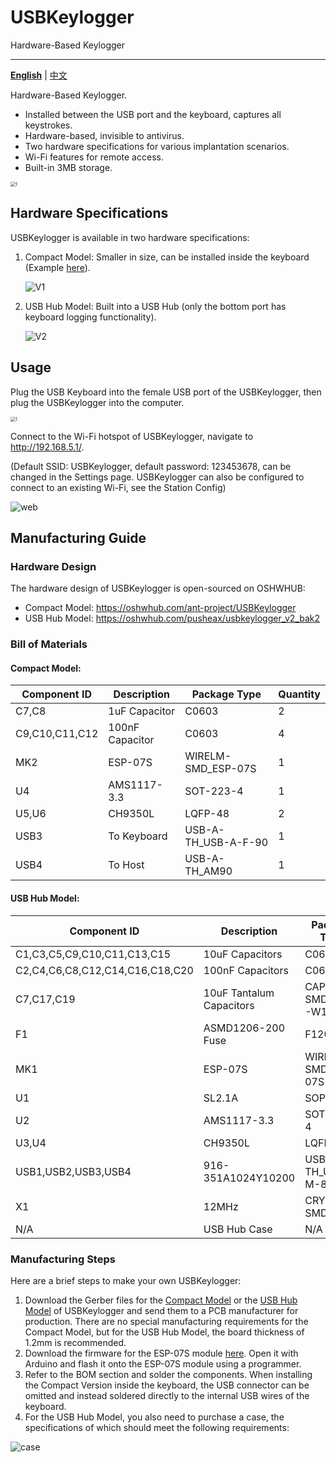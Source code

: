 # USBKeylogger

Hardware-Based Keylogger

------

[**English**](https://github.com/Push3AX/USBKeylogger/blob/main/readme.md) | [中文](https://github.com/Push3AX/USBKeylogger/blob/main/readme_cn.md)

Hardware-Based Keylogger.

- Installed between the USB port and the keyboard, captures all keystrokes.
- Hardware-based, invisible to antivirus.
- Two hardware specifications for various implantation scenarios.
- Wi-Fi features for remote access.
- Built-in 3MB storage.

<img src="https://raw.githubusercontent.com/Push3AX/USBKeylogger/main/images/1.jpg" alt="1" style="zoom: 50%;" />



## Hardware Specifications

USBKeylogger is available in two hardware specifications:

1. Compact Model: Smaller in size, can be installed inside the keyboard (Example [here](https://github.com/ffffffff0x/1earn/blob/master/1earn/Security/IOT/硬件安全/HID/HID-KeyboardLogger.md)).

   <img src="https://raw.githubusercontent.com/Push3AX/USBKeylogger/main/images/V1.png" alt="V1"/> 

2. USB Hub Model: Built into a USB Hub (only the bottom port has keyboard logging functionality).

   <img src="https://raw.githubusercontent.com/Push3AX/USBKeylogger/main/images/V2.png" alt="V2"/> 



## Usage

Plug the USB Keyboard into the female USB port of the USBKeylogger, then plug the USBKeylogger into the computer.

<img src="https://raw.githubusercontent.com/Push3AX/USBKeylogger/main/images/1.jpg" alt="1" style="zoom: 50%;" />

Connect to the Wi-Fi hotspot of USBKeylogger, navigate to http://192.168.5.1/.

(Default SSID: USBKeylogger, default password: 123453678, can be changed in the Settings page. USBKeylogger can also be configured to connect to an existing Wi-Fi, see the Station Config)

<img src="https://raw.githubusercontent.com/Push3AX/USBKeylogger/main/images/web.jpg" alt="web"/>



## Manufacturing Guide

### Hardware Design

The hardware design of USBKeylogger is open-sourced on OSHWHUB:

- Compact Model: https://oshwhub.com/ant-project/USBKeylogger
- USB Hub Model: https://oshwhub.com/pusheax/usbkeylogger_v2_bak2

### Bill of Materials

#### Compact Model:

| Component ID   | Description     | Package Type        | Quantity |
| -------------- | --------------- | ------------------- | -------- |
| C7,C8          | 1uF Capacitor   | C0603               | 2        |
| C9,C10,C11,C12 | 100nF Capacitor | C0603               | 4        |
| MK2            | ESP-07S         | WIRELM-SMD_ESP-07S  | 1        |
| U4             | AMS1117-3.3     | SOT-223-4           | 1        |
| U5,U6          | CH9350L         | LQFP-48             | 2        |
| USB3           | To Keyboard     | USB-A-TH_USB-A-F-90 | 1        |
| USB4           | To Host         | USB-A-TH_AM90       | 1        |

#### USB Hub Model:

| Component ID                    | Description              | Package Type       | Quantity |
| ------------------------------- | ------------------------ | ------------------ | -------- |
| C1,C3,C5,C9,C10,C11,C13,C15     | 10uF Capacitors          | C0603              | 8        |
| C2,C4,C6,C8,C12,C14,C16,C18,C20 | 100nF Capacitors         | C0603              | 9        |
| C7,C17,C19                      | 10uF Tantalum Capacitors | CAP-SMD_L3.2-W1.6  | 3        |
| F1                              | ASMD1206-200 Fuse        | F1206              | 1        |
| MK1                             | ESP-07S                  | WIRELM-SMD_ESP-07S | 1        |
| U1                              | SL2.1A                   | SOP-16             | 11       |
| U2                              | AMS1117-3.3              | SOT-223-4          | 1        |
| U3,U4                           | CH9350L                  | LQFP-48            | 2        |
| USB1,USB2,USB3,USB4             | 916-351A1024Y10200       | USB-A-TH_USB-M-8   | 4        |
| X1                              | 12MHz                    | CRYSTAL-SMD        | 1        |
| N/A                             | USB Hub Case             | N/A                | 1        |

### Manufacturing Steps

Here are a brief steps to make your own USBKeylogger:

1. Download the Gerber files for the [Compact Model](https://github.com/Push3AX/USBKeylogger/releases/download/v1.1/Gerber_USBKeylogger_v1.zip) or the [USB Hub Model](https://github.com/Push3AX/USBKeylogger/releases/download/v1.1/Gerber_USBKeylogger_V2.zip) of USBKeylogger and send them to a PCB manufacturer for production. There are no special manufacturing requirements for the Compact Model, but for the USB Hub Model, the board thickness of 1.2mm is recommended.
2. Download the firmware for the ESP-07S module [here](https://github.com/Push3AX/USBKeylogger/releases/download/v1.1/USBKeylogger.ino_v1.1.zip). Open it with Arduino and flash it onto the ESP-07S module using a programmer.
3. Refer to the BOM section and solder the components. When installing the Compact Version inside the keyboard, the USB connector can be omitted and instead soldered directly to the internal USB wires of the keyboard.
4. For the USB Hub Model, you also need to purchase a case, the specifications of which should meet the following requirements:

![case](https://raw.githubusercontent.com/Push3AX/USBKeylogger/main/images/case.jpg)
